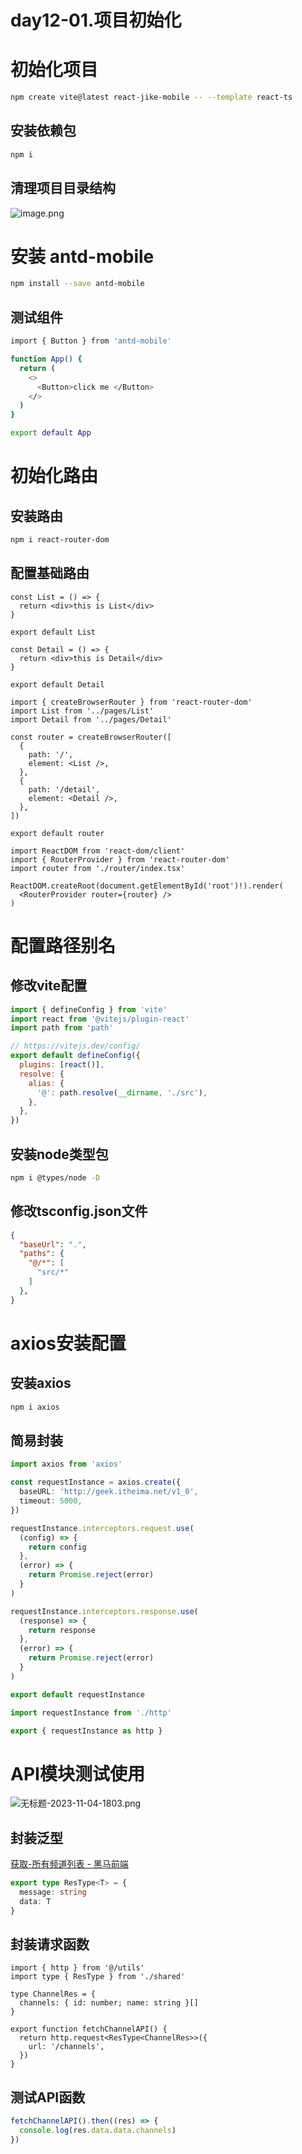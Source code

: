 # day12-01.项目初始化

# 初始化项目

```bash
npm create vite@latest react-jike-mobile -- --template react-ts
```

## 安装依赖包

```bash
npm i 
```

## 清理项目目录结构

![image.png](assets/01-20240504032629-mos8v0x.png)

# 安装 antd-mobile

```bash
npm install --save antd-mobile
```

## 测试组件

```bash
import { Button } from 'antd-mobile'

function App() {
  return (
    <>
      <Button>click me </Button>
    </>
  )
}

export default App
```

# 初始化路由

## 安装路由

```bash
npm i react-router-dom
```

## 配置基础路由

```tsx
const List = () => {
  return <div>this is List</div>
}

export default List
```

```tsx
const Detail = () => {
  return <div>this is Detail</div>
}

export default Detail
```

```tsx
import { createBrowserRouter } from 'react-router-dom'
import List from '../pages/List'
import Detail from '../pages/Detail'

const router = createBrowserRouter([
  {
    path: '/',
    element: <List />,
  },
  {
    path: '/detail',
    element: <Detail />,
  },
])

export default router
```

```tsx
import ReactDOM from 'react-dom/client'
import { RouterProvider } from 'react-router-dom'
import router from './router/index.tsx'

ReactDOM.createRoot(document.getElementById('root')!).render(
  <RouterProvider router={router} />
)
```

# 配置路径别名

## 修改vite配置

```javascript
import { defineConfig } from 'vite'
import react from '@vitejs/plugin-react'
import path from 'path'

// https://vitejs.dev/config/
export default defineConfig({
  plugins: [react()],
  resolve: {
    alias: {
      '@': path.resolve(__dirname, './src'),
    },
  },
})

```

## 安装node类型包

```bash
npm i @types/node -D
```

## 修改tsconfig.json文件

```json
{
  "baseUrl": ".",
  "paths": {
    "@/*": [
      "src/*"
    ]
  },
}
```

# axios安装配置

## 安装axios

```bash
npm i axios
```

## 简易封装

```typescript
import axios from 'axios'

const requestInstance = axios.create({
  baseURL: 'http://geek.itheima.net/v1_0',
  timeout: 5000,
})

requestInstance.interceptors.request.use(
  (config) => {
    return config
  },
  (error) => {
    return Promise.reject(error)
  }
)

requestInstance.interceptors.response.use(
  (response) => {
    return response
  },
  (error) => {
    return Promise.reject(error)
  }
)

export default requestInstance
```

```typescript
import requestInstance from './http'

export { requestInstance as http }
```

# API模块测试使用

![无标题-2023-11-04-1803.png](assets/2-20240504032629-ug0yx4o.png)

## 封装泛型

[获取-所有频道列表 - 黑马前端](https://apifox.com/apidoc/shared-fa9274ac-362e-4905-806b-6135df6aa90e/api-23348775)

```typescript
export type ResType<T> = {
  message: string
  data: T
}
```

## 封装请求函数

```tsx
import { http } from '@/utils'
import type { ResType } from './shared'

type ChannelRes = {
  channels: { id: number; name: string }[]
}

export function fetchChannelAPI() {
  return http.request<ResType<ChannelRes>>({
    url: '/channels',
  })
}
```

## 测试API函数

```typescript
fetchChannelAPI().then((res) => {
  console.log(res.data.data.channels)
})
```
